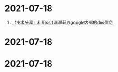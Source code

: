 # 2021-07-18
1. [【技术分享】利用ssrf漏洞获取google内部的dns信息](./【技术分享】利用ssrf漏洞获取google内部的dns信息.html)
# 2021-07-18
# 2021-07-18
